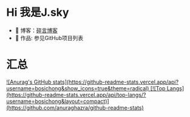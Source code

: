 # Hi 我是J.sky

* 🤔 博客：<a href="https://suiyan.cc" target="_blank" class="">碎言博客</a>
* 🏡 作品: 参见GitHub项目列表

# 汇总

<a href="https://github.com/anuraghazra/github-readme-stats">
  ![Anurag's GitHub stats](https://github-readme-stats.vercel.app/api?username=bosichong&show_icons=true&theme=radical)
</a>
<a href="https://github.com/anuraghazra/convoychat">
  [![Top Langs](https://github-readme-stats.vercel.app/api/top-langs/?username=bosichong&layout=compact)](https://github.com/anuraghazra/github-readme-stats)
</a>

<!--
**bosichong/bosichong** is a ✨ _special_ ✨ repository because its `README.md` (this file) appears on your GitHub profile.

Here are some ideas to get you started:

- 🔭 I’m currently working on ...
- 🌱 I’m currently learning ...
- 👯 I’m looking to collaborate on ...
- 🤔 I’m looking for help with ...
- 💬 Ask me about ...
- 📫 How to reach me: ...
- 😄 Pronouns: ...
- ⚡ Fun fact: ...
-->
